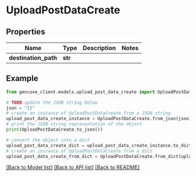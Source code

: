 # UploadPostDataCreate


## Properties

Name | Type | Description | Notes
------------ | ------------- | ------------- | -------------
**destination_path** | **str** |  |

## Example

```python
from gencove_client.models.upload_post_data_create import UploadPostDataCreate

# TODO update the JSON string below
json = "{}"
# create an instance of UploadPostDataCreate from a JSON string
upload_post_data_create_instance = UploadPostDataCreate.from_json(json)
# print the JSON string representation of the object
print(UploadPostDataCreate.to_json())

# convert the object into a dict
upload_post_data_create_dict = upload_post_data_create_instance.to_dict()
# create an instance of UploadPostDataCreate from a dict
upload_post_data_create_from_dict = UploadPostDataCreate.from_dict(upload_post_data_create_dict)
```
[[Back to Model list]](../README.md#documentation-for-models) [[Back to API list]](../README.md#documentation-for-api-endpoints) [[Back to README]](../README.md)
